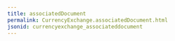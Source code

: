 ```yaml
---
title: associatedDocument
permalink: CurrencyExchange.associatedDocument.html
jsonid: currencyexchange_associateddocument
---
```

